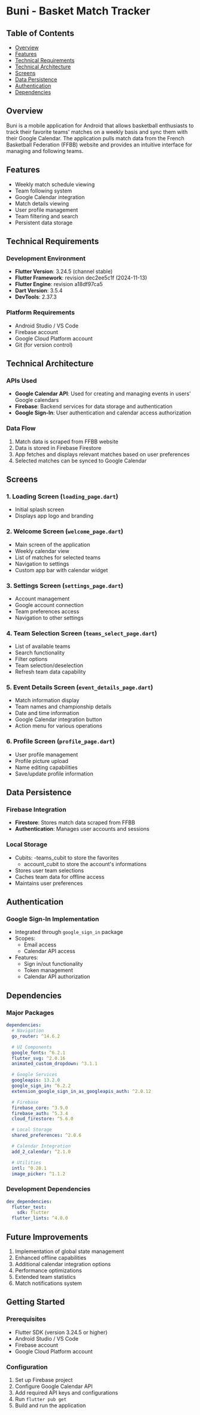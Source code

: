 # Buni - Basket Match Tracker

## Table of Contents
- [Overview](#overview)
- [Features](#features)
- [Technical Requirements](#technical-requirements)
- [Technical Architecture](#technical-architecture)
- [Screens](#screens)
- [Data Persistence](#data-persistence)
- [Authentication](#authentication)
- [Dependencies](#dependencies)

## Overview
Buni is a mobile application for Android that allows basketball enthusiasts to track their favorite teams' matches on a weekly basis and sync them with their Google Calendar. The application pulls match data from the French Basketball Federation (FFBB) website and provides an intuitive interface for managing and following teams.

## Features
- Weekly match schedule viewing
- Team following system
- Google Calendar integration
- Match details viewing
- User profile management
- Team filtering and search
- Persistent data storage

## Technical Requirements

### Development Environment
- **Flutter Version**: 3.24.5 (channel stable)
- **Flutter Framework**: revision dec2ee5c1f (2024-11-13)
- **Flutter Engine**: revision a18df97ca5
- **Dart Version**: 3.5.4
- **DevTools**: 2.37.3

### Platform Requirements
- Android Studio / VS Code
- Firebase account
- Google Cloud Platform account
- Git (for version control)

## Technical Architecture

### APIs Used
- **Google Calendar API**: Used for creating and managing events in users' Google calendars
- **Firebase**: Backend services for data storage and authentication
- **Google Sign-In**: User authentication and calendar access authorization

### Data Flow
1. Match data is scraped from FFBB website
2. Data is stored in Firebase Firestore
3. App fetches and displays relevant matches based on user preferences
4. Selected matches can be synced to Google Calendar

## Screens

### 1. Loading Screen (`loading_page.dart`)
- Initial splash screen
- Displays app logo and branding

### 2. Welcome Screen (`welcome_page.dart`)
- Main screen of the application
- Weekly calendar view
- List of matches for selected teams
- Navigation to settings
- Custom app bar with calendar widget

### 3. Settings Screen (`settings_page.dart`)
- Account management
- Google account connection
- Team preferences access
- Navigation to other settings

### 4. Team Selection Screen (`teams_select_page.dart`)
- List of available teams
- Search functionality
- Filter options
- Team selection/deselection
- Refresh team data capability

### 5. Event Details Screen (`event_details_page.dart`)
- Match information display
- Team names and championship details
- Date and time information
- Google Calendar integration button
- Action menu for various operations

### 6. Profile Screen (`profile_page.dart`)
- User profile management
- Profile picture upload
- Name editing capabilities
- Save/update profile information

## Data Persistence

### Firebase Integration
- **Firestore**: Stores match data scraped from FFBB
- **Authentication**: Manages user accounts and sessions

### Local Storage
  - Cubits:
      -teams_cubit to store the favorites
      - account_cubit to store the account's informations
  - Stores user team selections
  - Caches team data for offline access
  - Maintains user preferences

## Authentication

### Google Sign-In Implementation
- Integrated through `google_sign_in` package
- Scopes:
  - Email access
  - Calendar API access
- Features:
  - Sign in/out functionality
  - Token management
  - Calendar API authorization

## Dependencies

### Major Packages
```yaml
dependencies:
  # Navigation
  go_router: ^14.6.2

  # UI Components
  google_fonts: ^6.2.1
  flutter_svg: ^2.0.16
  animated_custom_dropdown: ^3.1.1

  # Google Services
  googleapis: 13.2.0
  google_sign_in: ^6.2.2
  extension_google_sign_in_as_googleapis_auth: ^2.0.12

  # Firebase
  firebase_core: ^3.9.0
  firebase_auth: ^5.3.4
  cloud_firestore: ^5.6.0

  # Local Storage
  shared_preferences: ^2.0.6

  # Calendar Integration
  add_2_calendar: ^2.1.0

  # Utilities
  intl: ^0.20.1
  image_picker: ^1.1.2
```

### Development Dependencies
```yaml
dev_dependencies:
  flutter_test:
    sdk: flutter
  flutter_lints: ^4.0.0
```

## Future Improvements
1. Implementation of global state management
2. Enhanced offline capabilities
3. Additional calendar integration options
4. Performance optimizations
5. Extended team statistics
6. Match notifications system

## Getting Started

### Prerequisites
- Flutter SDK (version 3.24.5 or higher)
- Android Studio / VS Code
- Firebase account
- Google Cloud Platform account

### Configuration
1. Set up Firebase project
2. Configure Google Calendar API
3. Add required API keys and configurations
4. Run `flutter pub get`
5. Build and run the application